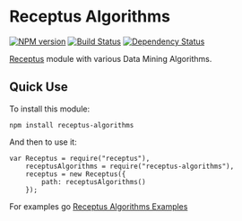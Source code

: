 # Receptus Algorithms
[![NPM version](https://badge.fury.io/js/receptus-algorithms.svg)](http://badge.fury.io/js/receptus-algorithms) [![Build Status](https://travis-ci.org/RocAlayo/receptus-algorithms.svg)](https://travis-ci.org/RocAlayo/receptus-algorithms) [![Dependency Status](https://david-dm.org/rocalayo/receptus-algorithms.svg)](https://david-dm.org/rocalayo/receptus-algorithms)

[Receptus](https://github.com/RocAlayo/receptus) module with various Data Mining Algorithms.

## Quick Use

To install this module:

	npm install receptus-algorithms
	
And then to use it:

	var Receptus = require("receptus"),
	    receptusAlgorithms = require("receptus-algorithms"),
		receptus = new Receptus({
			path: receptusAlgorithms()
		});

For examples go [Receptus Algorithms Examples](https://github.com/RocAlayo/receptus-algorithms/tree/master/examples)
